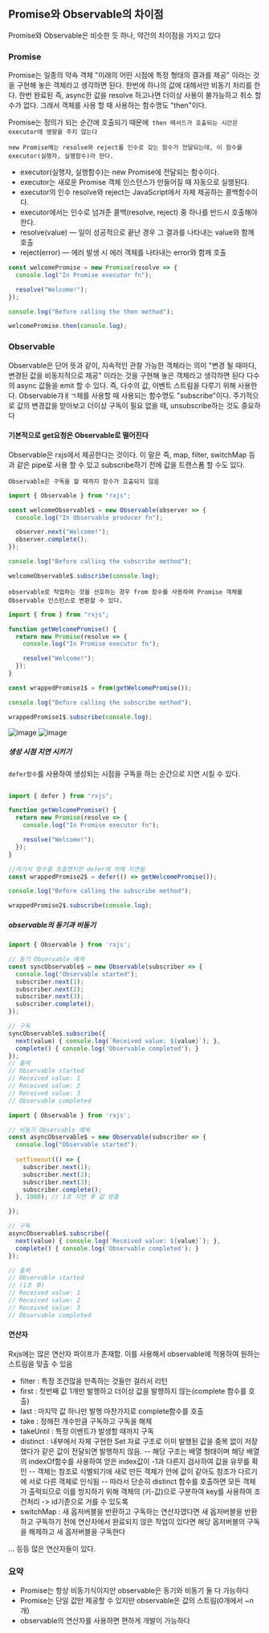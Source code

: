## Promise와 Observable의 차이점

Promise와 Observable은 비슷한 듯 하나, 약간의 차이점을 가지고 있다

### Promise

Promise는 일종의 약속 객체
"미래의 어떤 시점에 특정 형태의 결과를 제공" 이라는 것을 구현해 놓은 객체라고 생각하면 된다.
한번에 하나의 값에 대해서만 비동기 처리를 한다.
한번 완료된 즉, async한 값을 resolve 하고나면 더이상 사용이 불가능하고 취소 할 수가 없다.
그래서 객체를 사용 할 때 사용하는 함수명도 "then"이다.

Promise는 정의가 되는 순간에 호출되기 때문에` then 메서드가 호출되는 시간은executor에 영향을 주지 않는다`

`new Promise에는 resolve와 reject를 인수로 갖는 함수가 전달되는데, 이 함수를 executor(실행자, 실행함수)라 한다.`
- executor(실행자, 실행함수)는 new Promise에 전달되는 함수이다.
- executor는 새로운 Promise 객체 인스턴스가 만들어질 때 자동으로 실행된다.
- executor의 인수 resolve와 reject는 JavaScript에서 자체 제공하는 콜백함수이다.
- executor에서는 인수로 넘겨준 콜백(resolve, reject) 중 하나를 반드시 호출해야 한다.
- resolve(value) — 일이 성공적으로 끝난 경우 그 결과를 나타내는 value와 함께 호출
- reject(error) — 에러 발생 시 에러 객체를 나타내는 error와 함께 호출


```js
const welcomePromise = new Promise(resolve => {
  console.log("In Promise executor fn");

  resolve("Welcome!");
});

console.log("Before calling the then method");

welcomePromise.then(console.log);
```

### Observable
Observable은 단어 뜻과 같이, 지속적인 관찰 가능한 객체라는 의미
"변경 될 때마다, 변경된 값을 비동지적으로 제공" 이라는 것을 구현해 놓은 객체라고 생각하면 된다
다수의 async 값들을 emit 할 수 있다. 즉, 다수의 값, 이벤트 스트림을 다루기 위해 사용한다.
Observable갸ㅐㄱ체를 사용할 때 사용되는 함수명도 "subscribe"이다.
주기적으로 값의 변경값을 받아보고 더이상 구독이 필요 없을 때, unsubscribe하는 것도 중요하다
#### 기본적으로 get요청은 Observable로 떨어진다

Observable은 rxjs에서 제공한다는 것이다.
이 말은 즉, map, filter, switchMap 등과 같은 pipe로 사용 할 수 있고 subscribe하기 전에 값을 트랜스폼 할 수도 있다.


`Observable은 구독을 할 때까지 함수가 호출되지 않음`
```js
import { Observable } from "rxjs";

const welcomeObservable$ = new Observable(observer => {
  console.log("In Observable producer fn");

  observer.next("Welcome!");
  observer.complete();
});

console.log("Before calling the subscribe method");

welcomeObservable$.subscribe(console.log);
```

`observable로 작업하는 것을 선호하는 경우 from 함수를 사용하여 Promise 객체를 Observable 인스턴스로 변환할 수 있다.`
```js
import { from } from "rxjs";

function getWelcomePromise() {
  return new Promise(resolve => {
    console.log("In Promise executor fn");

    resolve("Welcome!");
  });
}

const wrappedPromise1$ = from(getWelcomePromise());

console.log("Before calling the subscribe method");

wrappedPromise1$.subscribe(console.log);
```


![image](https://github.com/user-attachments/assets/754ae8e4-6ff3-4696-a10d-50073309b1b4)
![image](https://github.com/user-attachments/assets/bf92c601-3ff9-45c6-af76-264c1efd5fcc)


##### 생성 시점 지연 시키기
`defer함수`를 사용하여 생성되는 시점을 구독을 하는 순간으로 지연 시킬 수 있다.
```js

import { defer } from "rxjs";

function getWelcomePromise() {
  return new Promise(resolve => {
    console.log("In Promise executor fn");

    resolve("Welcome!");
  });
}

//여기서 함수를 호출했지만 defer에 의해 지연됨
const wrappedPromise2$ = defer(() => getWelcomePromise());

console.log("Before calling the subscribe method");

wrappedPromise2$.subscribe(console.log);
```

##### observable의 동기과 비동기
```js
import { Observable } from 'rxjs';

// 동기 Observable 예제
const syncObservable$ = new Observable(subscriber => {
  console.log("Observable started");
  subscriber.next(1);
  subscriber.next(2);
  subscriber.next(3);
  subscriber.complete();
});

// 구독
syncObservable$.subscribe({
  next(value) { console.log(`Received value: ${value}`); },
  complete() { console.log('Observable completed'); }
});
// 출력
// Observable started
// Received value: 1
// Received value: 2
// Received value: 3
// Observable completed
```

```js
import { Observable } from 'rxjs';

// 비동기 Observable 예제
const asyncObservable$ = new Observable(subscriber => {
  console.log("Observable started");
  
  setTimeout(() => {
    subscriber.next(1);
    subscriber.next(2);
    subscriber.next(3);
    subscriber.complete();
  }, 1000); // 1초 지연 후 값 방출

});

// 구독
asyncObservable$.subscribe({
  next(value) { console.log(`Received value: ${value}`); },
  complete() { console.log('Observable completed'); }
});

// 출력
// Observable started
// (1초 후)
// Received value: 1
// Received value: 2
// Received value: 3
// Observable completed
```

#### 연산자
Rxjs에는 많은 연산자 파이프가 존재함. 이를 사용해서 observable에 적용하여 원하는 스트림을 맞출 수 있음
- filter : 특정 조건많을 만족하는 것들만 걸러서 리턴
- first : 첫번째 값 1개만 발행하고 더이상 값을 발행하지 않는(complete 함수를 호출)
- last : 마지막 값 하나만 발행 마찬가지로 complete함수를 호출
- take : 정해진 개수만큼 구독하고 구독을 해제
- takeUntil : 특정 이벤트가 발생할 때까지 구독
- distinct : 내부에서 자체 구현한 Set 자료 구조로 이미 발행된 값을 중복 없이 저장했다가 같은 값이 전달되면 발행하지 않음.
-- 해당 구조는 배열 형태이며 해당 배열의 indexOf함수를 사용하여 얻은 index값이 -1과 다른지 검사하여 값을 유무를 확인
-- 객체는 참조로 식별되기에 새로 만든 객체가 안에 값이 같아도 참조가 다르기에 서로 다른 객체로 인식됨
-- 따라서 단순히 distinct 함수를 호출하면 모든 객체가 출력되므로 이를 방지하기 위해 객체의 (키-값)으로 구분하여 key를 사용하여 조건처리 -> id기준으로 거를 수 있도록
- switchMap : 새 옵저버블을 반환하고 구독하는 연산자였다면 새 옵저버블을 반환하고 구독하기 전에 연산자에서 완료되지 않은 작업이 있다면 해당 옵저버블의 구독을 해제하고 새 옵저버블을 구독한다

... 등등 많은 연산자들이 있다.

### 요약
- Promise는 항상 비동기식이지만 observable은 동기와 비동기 둘 다 가능하다
- Promise는 단일 값만 제공할 수 있지만 observable은 값의 스트림(0개에서 ~n개)
- observable의 연산자를 사용하면 편하게 개발이 가능하다

